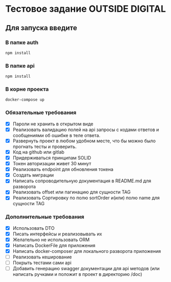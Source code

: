 # Тестовое задание OUTSIDE DIGITAL

## Для запуска введите

### В папке auth
```
npm install
```
### В папке api
```
npm install
```
### В корне проекта
```
docker-compose up
```

### Обязательные требования

-   [x] Пароли не хранить в открытом виде
-   [x] Реализовать валидацию полей на api запросы с кодами ответов и сообщениями об ошибке в теле ответа.
-   [x] Развернуть проект в любом удобном месте, что бы можно было прогнать тесты и проверить.
-   [x] Код на github или gitlab
-   [x] Придерживаться принципам SOLID
-   [x] Токен авторизации живет 30 минут
-   [x] Реализовать endpoint для обновления токена
-   [x] Создать миграции
-   [x] Написать сопроводительную документация в README.md для разворота
-   [x] Реализовать offset или пагинацию для сущности TAG
-   [x] Реализовать Сортировку по полю sortOrder и(или) полю name для сущности TAG

### Дополнительные требования

-   [x] Использовать DTO
-   [x] Писать интерфейсы и реализовывать их
-   [x] Желательно не использовать ORM
-   [x] Написать DockerFile для приложения
-   [x] Написать docker-composer для локального разворота приложения
-   [ ] Реализовать кеширование
-   [ ] Покрыть тестами сами api
-   [ ] Добавить генерацию swagger документации для api методов (или написать ручками и положит в проект в директорию /doc)
